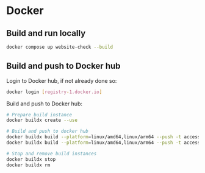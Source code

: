 # Docker

## Build and run locally

```bash
docker compose up website-check --build
```

## Build and push to Docker hub

Login to Docker hub, if not already done so:

```bash
docker login [registry-1.docker.io]
```

Build and push to Docker hub:

```bash
# Prepare build instance
docker buildx create --use

# Build and push to docker hub
docker buildx build --platform=linux/amd64,linux/arm64 --push -t accesspc/website-crawl-and-check:v3.0.0 .
docker buildx build --platform=linux/amd64,linux/arm64 --push -t accesspc/website-crawl-and-check:latest .

# Stop and remove build instances
docker buildx stop
docker buildx rm
```
